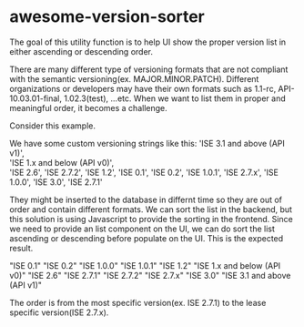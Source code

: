 # awesome-version-sorter
The goal of this utility function is to help UI show the proper version list in either ascending or descending order.

There are many different type of versioning formats that are not compliant with the semantic versioning(ex. MAJOR.MINOR.PATCH). Different organizations or developers may have their own formats such as 1.1-rc, API-10.03.01-final, 1.02.3(test), ...etc. When we want to list them in proper and meaningful order, it becomes a challenge.

Consider this example.

We have some custom versioning strings like this:
'ISE 3.1 and above (API v1)', \
'ISE 1.x and below (API v0)', \
'ISE 2.6', 
'ISE 2.7.2',
'ISE 1.2',
'ISE 0.1', 
'ISE 0.2', 
'ISE 1.0.1',
'ISE 2.7.x',
'ISE 1.0.0', 
'ISE 3.0', 
'ISE 2.7.1'

They might be inserted to the database in differnt time so they are out of order and contain different formats. We can sort the list in the backend, but this solution is using Javascript to provide the sorting in the frontend. Since we need to provide an list component on the UI, we can do sort the list ascending or descending before populate on the UI. This is the expected result.

"ISE 0.1"
"ISE 0.2"
"ISE 1.0.0"
"ISE 1.0.1"
"ISE 1.2"
"ISE 1.x and below (API v0)"
"ISE 2.6"
"ISE 2.7.1"
"ISE 2.7.2"
"ISE 2.7.x"
"ISE 3.0"
"ISE 3.1 and above (API v1)"

The order is from the most specific version(ex. ISE 2.7.1) to the lease specific version(ISE 2.7.x).
